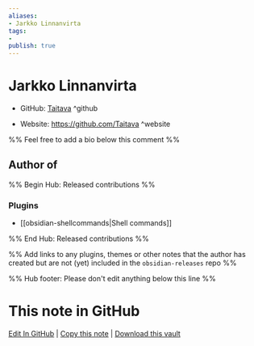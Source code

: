 ```yaml
---
aliases:
- Jarkko Linnanvirta
tags:
- 
publish: true
---
```


# Jarkko Linnanvirta

- GitHub: [Taitava](https://github.com/Taitava/) ^github
<!-- - Discord: `@` ^discord-->
- Website: <https://github.com/Taitava> ^website
<!-- - [[Publish sites|Publish site]]: <https://> ^publish-->

%% Feel free to add a bio below this comment %%


## Author of

%% Begin Hub: Released contributions %%
### Plugins
- [[obsidian-shellcommands|Shell commands]]

%% End Hub: Released contributions %%

%% Add links to any plugins, themes or other notes that the author has created but are not (yet) included in the `obsidian-releases` repo %%

<!--
### Unlisted plugins
-->

<!--
### Others
-->

<!--
## Sponsor this author
-->

<!-- - [[GitHub sponsors]]: [Sponsor @Taitava on GitHub Sponsors](https://github.com/sponsors/Taitava) ^github-sponsor-->
<!-- - [[Buy me a coffee]]: <https://> ^buy-me-a-coffee-->
<!-- - [[PayPal]]: <https://> ^paypal-->
<!-- - [[Patreon]]: <https://> ^patreon-->

<!--
## Follow this author
-->

<!-- - [[YouTube Channels|On YouTube]]: <https://> ^youtube-->
<!-- - Twitter: <https://> ^twitter-->
<!-- - ... -->

%% Hub footer: Please don't edit anything below this line %%

# This note in GitHub

<span class="git-footer">[Edit In GitHub](https://github.dev/obsidian-community/obsidian-hub/blob/main/01%20-%20Community/People/Taitava.md "git-hub-edit-note") | [Copy this note](https://raw.githubusercontent.com/obsidian-community/obsidian-hub/main/01%20-%20Community/People/Taitava.md "git-hub-copy-note") | [Download this vault](https://github.com/obsidian-community/obsidian-hub/archive/refs/heads/main.zip "git-hub-download-vault") </span>
